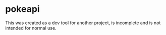 # pokeapi

This was created as a dev tool for another project, is incomplete and is not intended for
normal use.
